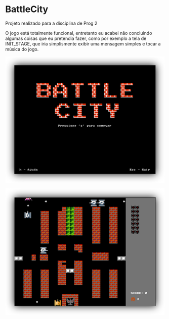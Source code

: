 # BattleCity

Projeto realizado para a disciplina de Prog 2

O jogo está totalmente funcional, entretanto eu acabei não concluindo algumas coisas que eu pretendia fazer, como por exemplo a tela de INIT_STAGE, que iria simplismente exibir uma mensagem simples e tocar a música do jogo.

![home](./images/home.png)

![home](./images/play.png)